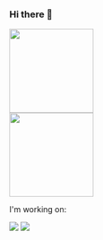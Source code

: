 ### Hi there 👋


<div >
  <img height="150px" src="https://github-readme-stats.vercel.app/api/top-langs/?username=Easterlings&layout=compact" />
</div>

<div >
  <img height="150px" src="https://github-readme-stats.vercel.app/api?username=Easterlings&show_icons=true" />
</div>


I'm working on:

![](https://img.shields.io/badge/-Python-3e74a2?style=flat-square&logo=Python&logoColor=fff)
![](https://img.shields.io/badge/-Node.js-339933?style=flat-square&logo=Node.js&logoColor=fff)

<!--
**Easterlings/Easterlings** is a ✨ _special_ ✨ repository because its `README.md` (this file) appears on your GitHub profile.

Here are some ideas to get you started:

- 🔭 I’m currently working on ...
- 🌱 I’m currently learning ...
- 👯 I’m looking to collaborate on ...
- 🤔 I’m looking for help with ...
- 💬 Ask me about ...
- 📫 How to reach me: ...
- 😄 Pronouns: ...
- ⚡ Fun fact: ...
-->
